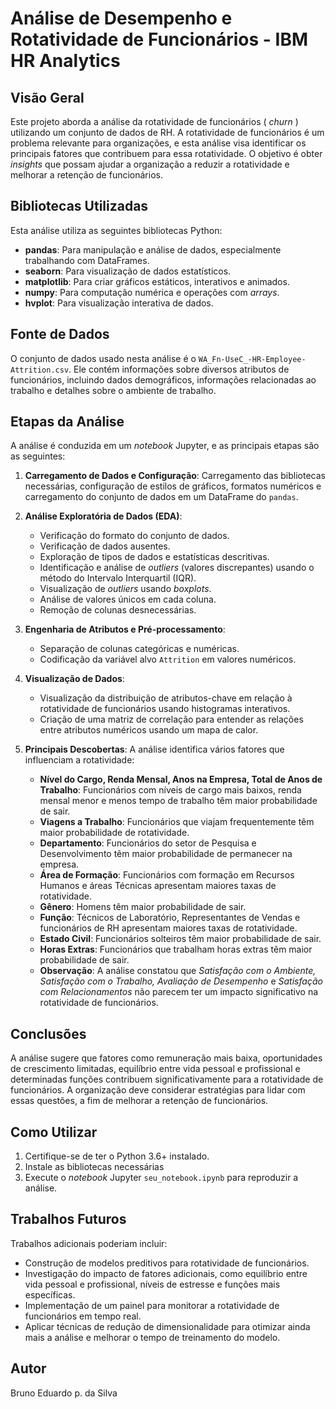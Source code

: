 # Análise de Desempenho e Rotatividade de Funcionários - IBM HR Analytics

## Visão Geral

Este projeto aborda a análise da rotatividade de funcionários ( *churn* ) utilizando um conjunto de dados de RH. A rotatividade de funcionários é um problema relevante para organizações, e esta análise visa identificar os principais fatores que contribuem para essa rotatividade. O objetivo é obter *insights* que possam ajudar a organização a reduzir a rotatividade e melhorar a retenção de funcionários.

## Bibliotecas Utilizadas

Esta análise utiliza as seguintes bibliotecas Python:

*   **pandas**: Para manipulação e análise de dados, especialmente trabalhando com DataFrames.
*   **seaborn**: Para visualização de dados estatísticos.
*   **matplotlib**: Para criar gráficos estáticos, interativos e animados.
*   **numpy**: Para computação numérica e operações com *arrays*.
*   **hvplot**: Para visualização interativa de dados.

## Fonte de Dados

O conjunto de dados usado nesta análise é o `WA_Fn-UseC_-HR-Employee-Attrition.csv`. Ele contém informações sobre diversos atributos de funcionários, incluindo dados demográficos, informações relacionadas ao trabalho e detalhes sobre o ambiente de trabalho.

## Etapas da Análise

A análise é conduzida em um *notebook* Jupyter, e as principais etapas são as seguintes:

1.  **Carregamento de Dados e Configuração**: Carregamento das bibliotecas necessárias, configuração de estilos de gráficos, formatos numéricos e carregamento do conjunto de dados em um DataFrame do `pandas`.

2.  **Análise Exploratória de Dados (EDA)**:
    *   Verificação do formato do conjunto de dados.
    *   Verificação de dados ausentes.
    *   Exploração de tipos de dados e estatísticas descritivas.
    *   Identificação e análise de *outliers* (valores discrepantes) usando o método do Intervalo Interquartil (IQR).
    *   Visualização de *outliers* usando *boxplots*.
    *   Análise de valores únicos em cada coluna.
    *   Remoção de colunas desnecessárias.

3.  **Engenharia de Atributos e Pré-processamento**:
    *   Separação de colunas categóricas e numéricas.
    *   Codificação da variável alvo `Attrition` em valores numéricos.

4.  **Visualização de Dados**:
    *   Visualização da distribuição de atributos-chave em relação à rotatividade de funcionários usando histogramas interativos.
    *   Criação de uma matriz de correlação para entender as relações entre atributos numéricos usando um mapa de calor.

5.  **Principais Descobertas**:
    A análise identifica vários fatores que influenciam a rotatividade:
    *   **Nível do Cargo, Renda Mensal, Anos na Empresa, Total de Anos de Trabalho**: Funcionários com níveis de cargo mais baixos, renda mensal menor e menos tempo de trabalho têm maior probabilidade de sair.
    *   **Viagens a Trabalho**: Funcionários que viajam frequentemente têm maior probabilidade de rotatividade.
    *   **Departamento**: Funcionários do setor de Pesquisa e Desenvolvimento têm maior probabilidade de permanecer na empresa.
    *   **Área de Formação**: Funcionários com formação em Recursos Humanos e áreas Técnicas apresentam maiores taxas de rotatividade.
    *   **Gênero**: Homens têm maior probabilidade de sair.
    *   **Função**: Técnicos de Laboratório, Representantes de Vendas e funcionários de RH apresentam maiores taxas de rotatividade.
    *   **Estado Civil**: Funcionários solteiros têm maior probabilidade de sair.
    *   **Horas Extras**: Funcionários que trabalham horas extras têm maior probabilidade de sair.
    *   **Observação**: A análise constatou que *Satisfação com o Ambiente, Satisfação com o Trabalho, Avaliação de Desempenho* e *Satisfação com Relacionamentos* não parecem ter um impacto significativo na rotatividade de funcionários.

## Conclusões

A análise sugere que fatores como remuneração mais baixa, oportunidades de crescimento limitadas, equilíbrio entre vida pessoal e profissional e determinadas funções contribuem significativamente para a rotatividade de funcionários. A organização deve considerar estratégias para lidar com essas questões, a fim de melhorar a retenção de funcionários.

## Como Utilizar

1.  Certifique-se de ter o Python 3.6+ instalado.
2.  Instale as bibliotecas necessárias
3.  Execute o *notebook* Jupyter `seu_notebook.ipynb` para reproduzir a análise.

## Trabalhos Futuros

Trabalhos adicionais poderiam incluir:

*   Construção de modelos preditivos para rotatividade de funcionários.
*   Investigação do impacto de fatores adicionais, como equilíbrio entre vida pessoal e profissional, níveis de estresse e funções mais específicas.
*   Implementação de um painel para monitorar a rotatividade de funcionários em tempo real.
*   Aplicar técnicas de redução de dimensionalidade para otimizar ainda mais a análise e melhorar o tempo de treinamento do modelo.

## Autor

Bruno Eduardo p. da Silva
